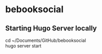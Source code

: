 # bebooksocial


## Starting Hugo Server locally
cd ~/Documents/GitHub/bebooksocial  
hugo server start
